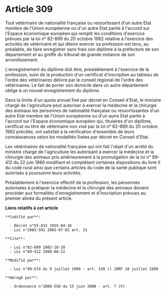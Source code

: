 # Article 309

Tout vétérinaire de nationalité française ou ressortissant d'un autre Etat membre de l'Union européenne ou d'un autre Etat
partie à l'accord sur l'Espace économique européen qui remplit les conditions d'exercice prévues par la loi n° 82-899 du 20
octobre 1982 relative à l'exercice des activités de vétérinaire et qui désire exercer sa profession est tenu, au préalable,
de faire enregistrer sans frais son diplôme à la préfecture de son département et au greffe du tribunal de grande instance de
son arrondissement.

L'enregistrement du diplôme doit être, préalablement à l'exercice de la profession, suivi de la production d'un certificat
d'inscription au tableau de l'ordre des vétérinaires délivré par le conseil régional de l'ordre des vétérinaires. Le fait de
porter son domicile dans un autre département oblige à un nouvel enregistrement du diplôme.

Dans la limite d'un quota annuel fixé par décret en Conseil d'Etat, le ministre chargé de l'agriculture peut autoriser à
exercer la médecine et la chirurgie des animaux les personnes de nationalité française ou ressortissantes d'un autre Etat
membre de l'Union européenne ou d'un autre Etat partie à l'accord sur l'Espace économique européen qui, titulaires d'un
diplôme, certificat ou titre de vétérinaire non visé par la loi n° 82-899 du 20 octobre 1982 précitée, ont satisfait à la
vérification d'ensemble de leurs connaissances selon les modalités fixées par décret en Conseil d'Etat.

Les vétérinaires de nationalité française qui ont fait l'objet d'un arrêté du ministre chargé de l'agriculture les autorisant
à exercer la médecine et la chirurgie des animaux pris antérieurement à la promulgation de la loi n° 89-412 du 22 juin 1989
modifiant et complétant certaines dispositions du livre II du code rural ainsi que certains articles du code de la santé
publique sont autorisés à poursuivre leurs activités.

Préalablement à l'exercice effectif de la profession, les personnes autorisées à pratiquer la médecine et la chirurgie des
animaux doivent procéder aux formalités d'enregistrement et d'inscription prévues au premier alinéa du présent article.

**Liens relatifs à cet article**

	**Codifié par**:

	  - Décret n°55-433 1955-04-16
	  - Loi n°2003-591 2003-07-02 art. 31

	**Cite**:

	  - Loi n°82-899 1982-10-20
	  - Loi n°89-412 1989-06-22

	**Modifié par**:

	  - Loi n°99-574 du 9 juillet 1999 - art. 139 () JORF 10 juillet 1999

	**Abrogé par**:

	  - Ordonnance n°2000-550 du 15 juin 2000 - art. 7 (V)
